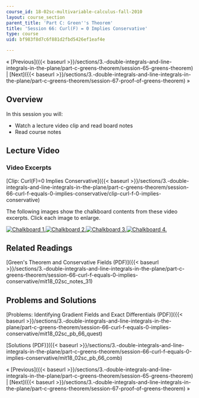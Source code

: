 ```yaml
---
course_id: 18-02sc-multivariable-calculus-fall-2010
layout: course_section
parent_title: 'Part C: Green''s Theorem'
title: 'Session 66: Curl(F) = 0 Implies Conservative'
type: course
uid: bf983f8d7c6f881d2fbd5426ef1eaf4e

---
```


« [Previous]({{< baseurl >}}/sections/3.-double-integrals-and-line-integrals-in-the-plane/part-c-greens-theorem/session-65-greens-theorem) | [Next]({{< baseurl >}}/sections/3.-double-integrals-and-line-integrals-in-the-plane/part-c-greens-theorem/session-67-proof-of-greens-theorem) »

Overview
--------

In this session you will:

*   Watch a lecture video clip and read board notes
*   Read course notes

Lecture Video
-------------

### Video Excerpts

[Clip: Curl(F)=0 Implies Conservative]({{< baseurl >}}/sections/3.-double-integrals-and-line-integrals-in-the-plane/part-c-greens-theorem/session-66-curl-f-equals-0-implies-conservative/clip-curl-f-0-implies-conservative)

The following images show the chalkboard contents from these video excerpts. Click each image to enlarge.

[![Chalkboard 1.](/coursemedia/18-02sc-multivariable-calculus-fall-2010/ed33d036a644a3f5dce2b1443d3355cf_MIT18_02SC_L22Brds_7a.png)](/coursemedia/18-02sc-multivariable-calculus-fall-2010/b10dada56f700204e99230e30475fceb_MIT18_02SC_L22Brds_7.png "Open in a new window.")[![Chalkboard 2.](/coursemedia/18-02sc-multivariable-calculus-fall-2010/6086e95e5d1f031efa92d1dc7f47dfc5_MIT18_02SC_L22Brds_8a.png)](/coursemedia/18-02sc-multivariable-calculus-fall-2010/5b2ba46619177ac4545f3398601a8a6f_MIT18_02SC_L22Brds_8.png "Open in a new window.")[![Chalkboard 3.](/coursemedia/18-02sc-multivariable-calculus-fall-2010/da8a3a6e964d75123c618bfdd5aa25d0_MIT18_02SC_L22Brds_9a.png)](/coursemedia/18-02sc-multivariable-calculus-fall-2010/9ee5aaa8c443e398aa312c2607c5515a_MIT18_02SC_L22Brds_9.png "Open in a new window.")[![Chalkboard 4.](/coursemedia/18-02sc-multivariable-calculus-fall-2010/60835c78395f88f18d65680a783b46e6_MIT18_02SC_L22Brds_10a.png)](/coursemedia/18-02sc-multivariable-calculus-fall-2010/41497848558ecaabbdfd8f50aab2285e_MIT18_02SC_L22Brds_10.png "Open in a new window.")

Related Readings
----------------

[Green's Theorem and Conservative Fields (PDF)]({{< baseurl >}}/sections/3.-double-integrals-and-line-integrals-in-the-plane/part-c-greens-theorem/session-66-curl-f-equals-0-implies-conservative/mit18_02sc_notes_31)

Problems and Solutions
----------------------

[Problems: Identifying Gradient Fields and Exact Differentials (PDF)]({{< baseurl >}}/sections/3.-double-integrals-and-line-integrals-in-the-plane/part-c-greens-theorem/session-66-curl-f-equals-0-implies-conservative/mit18_02sc_pb_66_quest)

[Solutions (PDF)]({{< baseurl >}}/sections/3.-double-integrals-and-line-integrals-in-the-plane/part-c-greens-theorem/session-66-curl-f-equals-0-implies-conservative/mit18_02sc_pb_66_comb)

« [Previous]({{< baseurl >}}/sections/3.-double-integrals-and-line-integrals-in-the-plane/part-c-greens-theorem/session-65-greens-theorem) | [Next]({{< baseurl >}}/sections/3.-double-integrals-and-line-integrals-in-the-plane/part-c-greens-theorem/session-67-proof-of-greens-theorem) »